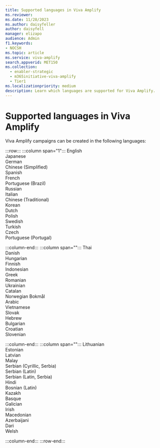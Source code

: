 ```yaml
---
title: Supported languages in Viva Amplify
ms.reviewer:
ms.date: 11/28/2023
ms.author: daisyfeller
author: daisyfell
manager: elizapo
audience: Admin
f1.keywords:
- NOCSH
ms.topic: article
ms.service: viva-amplify
search.appverid: MET150
ms.collection:
  - enabler-strategic
  - m365initiative-viva-amplify
  - Tier1
ms.localizationpriority: medium
description: Learn which languages are supported for Viva Amplify.
---
```

# Supported languages in Viva Amplify

Viva Amplify campaigns can be created in the following languages:

:::row:::
   :::column span="1":::
      English <br>
      Japanese <br>
      German <br>
      Chinese (Simplified) <br>
      Spanish <br>
      French <br>
      Portuguese (Brazil) <br>
      Russian <br>
      Italian <br>
      Chinese (Traditional) <br>
      Korean <br>
      Dutch <br>
      Polish <br>
      Swedish <br>
      Turkish <br>
      Czech <br>
      Portuguese (Portugal) <br>

   :::column-end:::
   :::column span="":::
      Thai <br>
      Danish <br>
      Hungarian <br>
      Finnish <br>
      Indonesian <br>
      Greek <br>
      Romanian <br>
      Ukrainian <br>
      Catalan <br>
      Norwegian Bokmål <br>
      Arabic <br>
      Vietnamese <br>
      Slovak <br>
      Hebrew <br>
      Bulgarian <br>
      Croatian <br>
      Slovenian <br>

   :::column-end:::
   :::column span="":::
      Lithuanian <br>
      Estonian <br>
      Latvian <br>
      Malay <br>
      Serbian (Cyrillic, Serbia) <br>
      Serbian (Latin) <br>
      Serbian (Latin, Serbia) <br>
      Hindi <br>
      Bosnian (Latin) <br>
      Kazakh <br>
      Basque <br>
      Galician <br>
      Irish <br>
      Macedonian <br>
      Azerbaijani <br>
      Dari <br>
      Welsh <br>

   :::column-end:::
:::row-end:::
